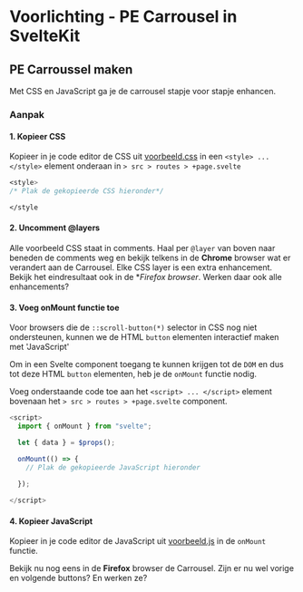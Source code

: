 # Voorlichting - PE Carrousel in SvelteKit

## PE Carroussel maken

Met CSS en JavaScript ga je de carrousel stapje voor stapje enhancen.

### Aanpak

#### 1. Kopieer CSS
Kopieer in je code editor de CSS uit [voorbeeld.css](voorbeeld.css) in een `<style> ... </style>` element onderaan in  `> src > routes > +page.svelte`

```css
<style>
/* Plak de gekopieerde CSS hieronder*/

</style
```
#### 2. Uncomment @layers
Alle voorbeeld CSS staat in comments. Haal per `@layer` van boven naar beneden de comments weg en bekijk telkens in de **Chrome** browser wat er verandert aan de Carrousel. Elke CSS layer is een extra enhancement. Bekijk het eindresultaat ook in de **Firefox browser*. Werken daar ook alle enhancements?

#### 3. Voeg onMount functie toe
Voor browsers die de `::scroll-button(*)` selector in CSS nog niet ondersteunen, kunnen we de HTML `button` elementen interactief maken met 'JavaScript'

Om in een Svelte component toegang te kunnen krijgen tot de `DOM` en dus tot deze HTML `button` elementen,  heb je de `onMount` functie nodig.

Voeg onderstaande code toe aan het `<script> ... </script>` element bovenaan het  `> src > routes > +page.svelte` component.

```javascript
<script>
  import { onMount } from "svelte";

  let { data } = $props();

  onMount(() => {
    // Plak de gekopieerde JavaScript hieronder
    
  });

</script>
```

#### 4. Kopieer JavaScript
Kopieer in je code editor de JavaScript uit [voorbeeld.js](voorbeeld.js) in de `onMount` functie. 

Bekijk nu nog eens in de **Firefox** browser de Carrousel. Zijn er nu wel vorige en volgende buttons? En werken ze?








